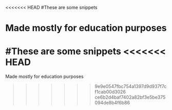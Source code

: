 <<<<<<< HEAD
#These are some snippets

Made mostly for education purposes
=======
#These are some snippets
<<<<<<< HEAD
=======

Made mostly for education purposes
>>>>>>> 9e9e0547fbc754a1397d9d937f7cf1cab00d3026
>>>>>>> ce6b2d4baf7402a82bf3e5be375094de8b4f6b86

